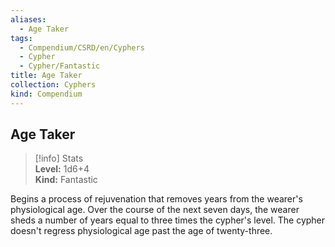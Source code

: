 ```yaml
---
aliases:
  - Age Taker
tags:
  - Compendium/CSRD/en/Cyphers
  - Cypher
  - Cypher/Fantastic
title: Age Taker
collection: Cyphers
kind: Compendium
---
```

## Age Taker  
>[!info] Stats  
> **Level:** 1d6+4  
> **Kind:** Fantastic
  
Begins a process of rejuvenation that removes years from the wearer's physiological age. Over the course of the next seven days, the wearer sheds a number of years equal to three times the cypher's level. The cypher doesn't regress physiological age past the age of twenty-three.